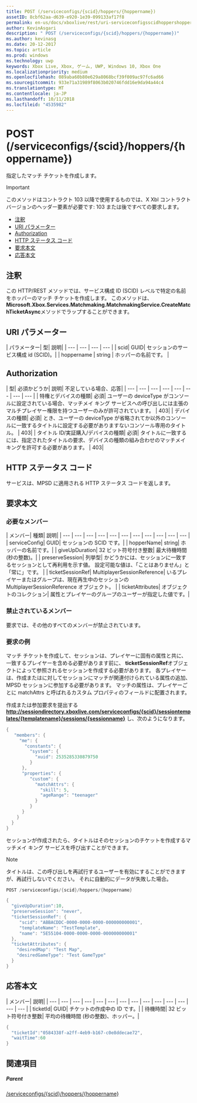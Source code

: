 ```yaml
---
title: POST (/serviceconfigs/{scid}/hoppers/{hoppername})
assetID: 8cbf62aa-d639-e920-1e39-099133af17f8
permalink: en-us/docs/xboxlive/rest/uri-serviceconfigsscidhoppershoppernamepost.html
author: KevinAsgari
description: " POST (/serviceconfigs/{scid}/hoppers/{hoppername})"
ms.author: kevinasg
ms.date: 20-12-2017
ms.topic: article
ms.prod: windows
ms.technology: uwp
keywords: Xbox Live, Xbox, ゲーム, UWP, Windows 10, Xbox One
ms.localizationpriority: medium
ms.openlocfilehash: 089aba60b80e629a8068bcf39f009ac97fc6ad66
ms.sourcegitcommit: 933e71a31989f8063b020746fdd16e9da94a44c4
ms.translationtype: MT
ms.contentlocale: ja-JP
ms.lasthandoff: 10/11/2018
ms.locfileid: "4535982"
---
```

# <a name="post-serviceconfigsscidhoppershoppername"></a>POST (/serviceconfigs/{scid}/hoppers/{hoppername})

指定したマッチ チケットを作成します。

> [!IMPORTANT]
> このメソッドはコントラクト 103 以降で使用するものでは、X Xbl コントラクト バージョンのヘッダー要素が必要です: 103 または後ですべての要求します。

  * [注釈](#ID4ET)
  * [URI パラメーター](#ID4E5)
  * [Authorization](#ID4EJB)
  * [HTTP ステータス コード](#ID4E3C)
  * [要求本文](#ID4EFD)
  * [応答本文](#ID4E3G)

<a id="ID4ET"></a>


## <a name="remarks"></a>注釈

この HTTP/REST メソッドでは、サービス構成 ID (SCID) レベルで特定の名前をホッパーのマッチ チケットを作成します。 このメソッドは、 **Microsoft.Xbox.Services.Matchmaking.MatchmakingService.CreateMatchTicketAsync**メソッドでラップすることができます。  
<a id="ID4E5"></a>


## <a name="uri-parameters"></a>URI パラメーター

| パラメーター| 型| 説明|
| --- | --- | --- | --- |
| scid| GUID| セッションのサービス構成 id (SCID)。|
| hoppername | string | ホッパーの名前です。 |

<a id="ID4EJB"></a>


## <a name="authorization"></a>Authorization

| 型| 必須かどうか| 説明| 不足している場合、応答|
| --- | --- | --- | --- | --- | --- | --- | --- |
| 特権とデバイスの種類| 必須| ユーザーの deviceType がコンソールに設定されている場合、マッチメイ キング サービスへの呼び出しには主張のマルチプレイヤー権限を持つユーザーのみが許可されています。 | 403|
| デバイスの種類| 必須| とき、ユーザーの deviceType が省略されてか以外のコンソールに一致するタイトルに設定する必要がありますないコンソール専用のタイトル。 | 403|
| タイトル ID/実証購入/デバイスの種類| 必須| タイトルに一致するには、指定されたタイトルの要求、デバイスの種類の組み合わせのマッチメイ キングを許可する必要があります。 | 403|

<a id="ID4E3C"></a>


## <a name="http-status-codes"></a>HTTP ステータス コード
サービスは、MPSD に適用される HTTP ステータス コードを返します。  
<a id="ID4EFD"></a>


## <a name="request-body"></a>要求本文

<a id="ID4ELD"></a>


### <a name="required-members"></a>必要なメンバー

| メンバー| 種類| 説明|
| --- | --- | --- | --- | --- | --- | --- | --- | --- | --- | --- |
| serviceConfig| GUID| セッションの SCID です。|
| hopperName| string| ホッパーの名前です。|
| giveUpDuration| 32 ビット符号付き整数| 最大待機時間 (秒の整数)。|
| preserveSession| 列挙型| かどうかには、セッションに一致するセッションとして再利用を示す値。 設定可能な値は、「ことはありません」と「常に」です。 |
| ticketSessionRef| MultiplayerSessionReference| いるプレイヤーまたはグループは、現在再生中のセッションの MultiplayerSessionReference オブジェクト。 |
| ticketAttributes| オブジェクトのコレクション| 属性とプレイヤーのグループのユーザーが指定した値です。|

<a id="ID4EXF"></a>


### <a name="prohibited-members"></a>禁止されているメンバー

要求では、その他のすべてのメンバーが禁止されています。

<a id="ID4ECG"></a>


### <a name="sample-request"></a>要求の例

マッチ チケットを作成して、セッションは、プレイヤーに固有の属性と共に、一致するプレイヤーを含める必要があります前に、 **ticketSessionRef**オブジェクトによって参照されるセッションを作成する必要があります。 各プレイヤーは、作成またはに対してセッションにマッチが関連付けられている属性の追加、MPSD セッションに参加する必要があります。 マッチの属性は、プレイヤーごとに matchAttrs と呼ばれるカスタム プロパティのフィールドに配置されます。

作成または参加要求を提出する**http://sessiondirectory.xboxlive.com/serviceconfigs/{scid}/sessiontemplates/{templatename}/sessions/{sessionname}** し、次のようになります。


```cpp
{
   "members": {
     "me": {
       "constants": {
         "system": {
           "xuid": 2535285330879750
         }
      },
      "properties": {
         "custom": {
           "matchAttrs": {
             "skill": 5,
             "ageRange": "teenager"
           }
         }
      }
    }
  }
}

```


セッションが作成されたら、タイトルはそのセッションのチケットを作成するマッチメイ キング サービスを呼び出すことができます。


> [!NOTE] 
> タイトルは、この呼び出しを再試行するユーザーを有効にすることができますが、再試行しないでください。 それに自動的にデータが失敗した場合。  



```cpp
POST /serviceconfigs/{scid}/hoppers/{hoppername}

{
  "giveUpDuration":10,
  "preserveSession": "never",
  "ticketSessionRef": {
     "scid": "ABBACDDC-0000-0000-0000-000000000001",  
     "templateName": "TestTemplate",
     "name": "5E55104-0000-0000-0000-000000000001"
  },
  "ticketAttributes": {
    "desiredMap": "Test Map",
    "desiredGameType": "Test GameType"
  }
}

```


<a id="ID4E3G"></a>


## <a name="response-body"></a>応答本文

| メンバー| 説明|
| --- | --- | --- | --- | --- | --- | --- | --- | --- | --- | --- | --- | --- | --- |
| ticketId| GUID| チケットの作成中の ID です。|
| 待機時間| 32 ビット符号付き整数| 平均の待機時間 (秒の整数)、ホッパー。|


```cpp
{
  "ticketId":"0584338f-a2ff-4eb9-b167-c0e8ddecae72",
  "waitTime":60
}

```


<a id="ID4EHAAC"></a>


## <a name="see-also"></a>関連項目

<a id="ID4EJAAC"></a>


##### <a name="parent"></a>Parent  

[/serviceconfigs/{scid}/hoppers/{hoppername}](uri-serviceconfigsscidhoppershoppername.md)
